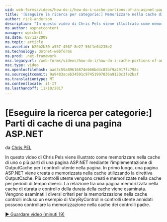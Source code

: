 ```yaml
---
uid: web-forms/videos/how-do-i/how-do-i-cache-portions-of-an-aspnet-page
title: '[Eseguire la ricerca per categorie:] Memorizzare nella cache di parti di una pagina ASP.NET | Documenti Microsoft'
author: rick-anderson
description: "In questo video di Chris Pels viene illustrato come memorizzare nella cache di uno o più parti di una pagina ASP.NET mediante l'implementazione di OutputCache per i controlli utente nella pagina. Innanzitutto, un..."
ms.author: aspnetcontent
manager: wpickett
ms.date: 02/12/2009
ms.topic: article
ms.assetid: b20b2b30-a557-4567-8e27-56f1e04235e2
ms.technology: dotnet-webforms
ms.prod: .net-framework
msc.legacyurl: /web-forms/videos/how-do-i/how-do-i-cache-portions-of-an-aspnet-page
msc.type: video
ms.openlocfilehash: aad3c59a89616874eb66bd4c83bf9a2917fc798c
ms.sourcegitcommit: 9a9483aceb34591c97451997036a9120c3fe2baf
ms.translationtype: MT
ms.contentlocale: it-IT
ms.lasthandoff: 11/10/2017
---
```

<a name="how-do-i-cache-portions-of-an-aspnet-page"></a>[Eseguire la ricerca per categorie:] Parti di cache di una pagina ASP.NET
====================
da [Chris PEL](https://twitter.com/chrispels)

In questo video di Chris Pels viene illustrato come memorizzare nella cache di uno o più parti di una pagina ASP.NET mediante l'implementazione di OutputCache per i controlli utente nella pagina. In primo luogo, una pagina ASP.NET viene creata e memorizzata nella cache utilizzando la direttiva OutputCache. Più controlli utente vengono creati e memorizzate nella cache per periodi di tempo diversi. La relazione tra una pagina memorizzata nella cache di durata e controllo della durata della cache viene esaminata. Vengono esaminati i diversi criteri per la memorizzazione nella cache controlli incluso un esempio di VaryByControl in controlli utente annidati possono controllare la memorizzazione nella cache dei controlli padre.

[&#9654; Guardare video (minuti 19)](https://channel9.msdn.com/Blogs/ASP-NET-Site-Videos/how-do-i-cache-portions-of-an-aspnet-page)
